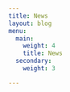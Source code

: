 ```yaml
---
title: News
layout: blog
menu:
  main:
    weight: 4
    title: News
  secondary:
    weight: 3

---
```


